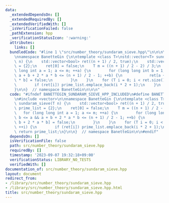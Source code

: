 ```yaml
---
data:
  _extendedDependsOn: []
  _extendedRequiredBy: []
  _extendedVerifiedWith: []
  _isVerificationFailed: false
  _pathExtension: hpp
  _verificationStatusIcon: ':warning:'
  attributes:
    links: []
  bundledCode: "#line 1 \"src/number_theory/sundaram_sieve.hpp\"\n\n\n\n#include <vector>\n\
    \nnamespace BanetteGin {\n\ntemplate <class T>\nstd::vector<T> sundaram_sieve(T\
    \ n) {\n    std::vector<bool> ret((n + 1) / 2, true);\n    std::vector<T> prime_list\
    \ = {2};\n    ret[0] = false;\n    T m = ((n + 1) / 2 - 2) / 3;\n    for (long\
    \ long int a = 1; a <= m; ++a) {\n        for (long long int b = 1; b <= a &&\
    \ a + b + 2 * a * b <= (n + 1) / 2 - 1; ++b) {\n            ret[a + b + 2 * a\
    \ * b] = false;\n        }\n    }\n    for (T i = 0; i < ret.size(); ++i) {\n\
    \        if (ret[i]) prime_list.emplace_back(i * 2 + 1);\n    }\n    return prime_list;\n\
    }\n\n}  // namespace BanetteGin\n\n\n"
  code: "#ifndef BANETTEGIN_SUNDARAM_SIEVE_HPP_INCLUDED\n#define BANETTEGIN_SUNDARAM_SIEVE_HPP_INCLUDED\n\
    \n#include <vector>\n\nnamespace BanetteGin {\n\ntemplate <class T>\nstd::vector<T>\
    \ sundaram_sieve(T n) {\n    std::vector<bool> ret((n + 1) / 2, true);\n    std::vector<T>\
    \ prime_list = {2};\n    ret[0] = false;\n    T m = ((n + 1) / 2 - 2) / 3;\n \
    \   for (long long int a = 1; a <= m; ++a) {\n        for (long long int b = 1;\
    \ b <= a && a + b + 2 * a * b <= (n + 1) / 2 - 1; ++b) {\n            ret[a +\
    \ b + 2 * a * b] = false;\n        }\n    }\n    for (T i = 0; i < ret.size();\
    \ ++i) {\n        if (ret[i]) prime_list.emplace_back(i * 2 + 1);\n    }\n   \
    \ return prime_list;\n}\n\n}  // namespace BanetteGin\n\n#endif"
  dependsOn: []
  isVerificationFile: false
  path: src/number_theory/sundaram_sieve.hpp
  requiredBy: []
  timestamp: '2023-09-07 19:32:18+09:00'
  verificationStatus: LIBRARY_NO_TESTS
  verifiedWith: []
documentation_of: src/number_theory/sundaram_sieve.hpp
layout: document
redirect_from:
- /library/src/number_theory/sundaram_sieve.hpp
- /library/src/number_theory/sundaram_sieve.hpp.html
title: src/number_theory/sundaram_sieve.hpp
---
```

